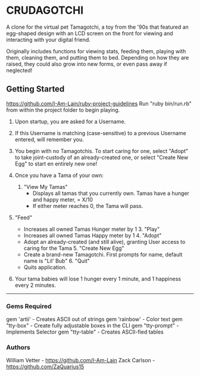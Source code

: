 # CRUDAGOTCHI

A clone for the virtual pet Tamagotchi, a toy from the '90s that featured an egg-shaped design with an LCD 
screen on the front for viewing and interacting with your digital friend. 

Originally includes functions for viewing stats, feeding them, playing with them, cleaning them, and putting them to bed. Depending on how they are raised, they could also grow into new forms, or even pass away if neglected!

## Getting Started

https://github.com/I-Am-Lain/ruby-project-guidelines
Run "ruby bin/run.rb" from within the project folder to begin playing.



1. Upon startup, you are asked for a Username. 
2. If this Username is matching (case-sensitive) to a previous Username entered, will remember you.

3. You begin with no Tamagotchis. To start caring for one, select "Adopt" to take joint-custody of an 
already-created one, or select "Create New Egg" to start en entirely new one!

4. Once you have a Tama of your own:

	1. "View My Tamas"
		- Displays all tamas that you currently own. Tamas have a hunger and happy meter, = X/10
		- If either meter reaches 0, the Tama will pass.
  2. "Feed"
		- Increases all owned Tamas Hunger meter by 1
	3. "Play"
		- Increases all owned Tamas Happy meter by 1
	4. "Adopt"
		- Adopt an already-created (and still alive), granting User access to caring for the Tama
	5. "Create New Egg"
		- Create a brand-new Tamagotchi. First prompts for name, default name is "Lil' Bub"
	6. "Quit"
		- Quits application.
5. Your tama babies will lose 1 hunger every 1 minute, and 1 happiness every 2 minutes.

---
### Gems Required

gem 'artii' - Creates ASCII out of strings
gem 'rainbow' - Color text
gem "tty-box" - Create fully adjustable boxes in the CLI
gem "tty-prompt" - Implements Selector
gem "tty-table" - Creates ASCII-fied tables

### Authors

William Vetter - https://github.com/I-Am-Lain
Zack Carlson - https://github.com/ZaQuarius15

